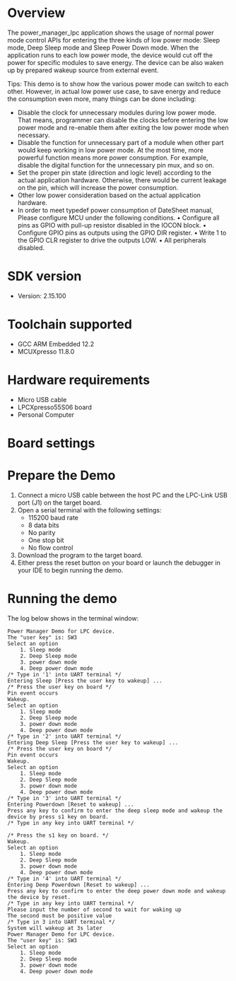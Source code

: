 Overview
========
The power_manager_lpc application shows the usage of normal power mode control APIs for entering the three kinds of
low power mode: Sleep mode, Deep Sleep mode and Sleep Power Down mode. When the application runs to each low power
mode, the device would cut off the power for specific modules to save energy. The device can be also waken up by
prepared wakeup source from external event.

 Tips:
 This demo is to show how the various power mode can switch to each other. However, in actual low power use case, to save energy and reduce the consumption even more, many things can be done including:
 - Disable the clock for unnecessary modules during low power mode. That means, programmer can disable the clocks before entering the low power mode and re-enable them after exiting the low power mode when necessary.
 - Disable the function for unnecessary part of a module when other part would keep working in low power mode. At the most time, more powerful function means more power consumption. For example, disable the digital function for the unnecessary pin mux, and so on.
 - Set the proper pin state (direction and logic level) according to the actual application hardware. Otherwise, there would be current leakage on the pin, which will increase the power consumption.
 - Other low power consideration based on the actual application hardware.
 - In order to meet typedef power consumption of DateSheet manual, Please configure MCU under the following conditions.
     • Configure all pins as GPIO with pull-up resistor disabled in the IOCON block.
     • Configure GPIO pins as outputs using the GPIO DIR register.
     • Write 1 to the GPIO CLR register to drive the outputs LOW.
     • All peripherals disabled.

SDK version
===========
- Version: 2.15.100

Toolchain supported
===================
- GCC ARM Embedded  12.2
- MCUXpresso  11.8.0

Hardware requirements
=====================
- Micro USB cable
- LPCXpresso55S06 board
- Personal Computer

Board settings
==============

Prepare the Demo
================
1.  Connect a micro USB cable between the host PC and the LPC-Link USB port (J1) on the target board.
2.  Open a serial terminal with the following settings:
    - 115200 baud rate
    - 8 data bits
    - No parity
    - One stop bit
    - No flow control
3.  Download the program to the target board.
4.  Either press the reset button on your board or launch the debugger in your IDE to begin running the demo.

Running the demo
================
The log below shows in the terminal window:
~~~~~~~~~~~~~~~~~~~~~~~~~~~~~~~~~~~
Power Manager Demo for LPC device.
The "user key" is: SW3
Select an option
	1. Sleep mode
	2. Deep Sleep mode
	3. power down mode
	4. Deep power down mode
/* Type in '1' into UART terminal */
Entering Sleep [Press the user key to wakeup] ...
/* Press the user key on board */
Pin event occurs
Wakeup.
Select an option
	1. Sleep mode
	2. Deep Sleep mode
	3. power down mode
	4. Deep power down mode
/* Type in '2' into UART terminal */
Entering Deep Sleep [Press the user key to wakeup] ...
/* Press the user key on board */
Pin event occurs
Wakeup.
Select an option
	1. Sleep mode
	2. Deep Sleep mode
	3. power down mode
	4. Deep power down mode
/* Type in '3' into UART terminal */
Entering Powerdown [Reset to wakeup] ...
Press any key to confirm to enter the deep sleep mode and wakeup the device by press s1 key on board.
/* Type in any key into UART terminal */

/* Press the s1 key on board. */
Wakeup.
Select an option
	1. Sleep mode
	2. Deep Sleep mode
	3. power down mode
	4. Deep power down mode
/* Type in '4' into UART terminal */
Entering Deep Powerdown [Reset to wakeup] ...
Press any key to confirm to enter the deep power down mode and wakeup the device by reset.
/* Type in any key into UART terminal */
Please input the number of second to wait for waking up
The second must be positive value
/* Type in 3 into UART terminal */
System will wakeup at 3s later
Power Manager Demo for LPC device.
The "user key" is: SW3
Select an option
	1. Sleep mode
	2. Deep Sleep mode
	3. power down mode
	4. Deep power down mode
~~~~~~~~~~~~~~~~~~~~~~~~~~~~~~~~~~~
